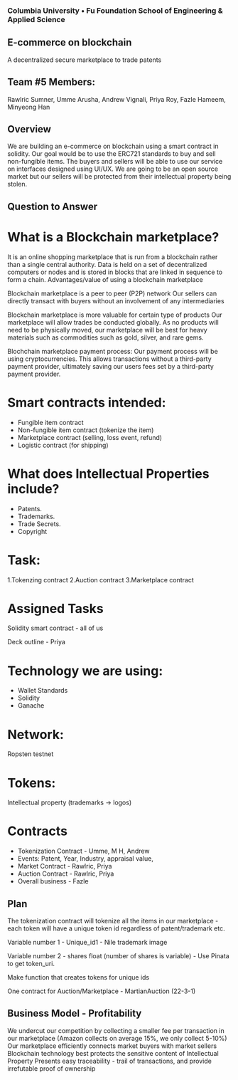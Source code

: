 ### Columbia University • Fu Foundation School of Engineering & Applied Science

## E-commerce on blockchain

A decentralized secure marketplace to trade patents   

## Team #5 Members:

 Rawlric Sumner, Umme Arusha, Andrew Vignali, Priya Roy, Fazle Hameem, Minyeong Han


## Overview
We are building an e-commerce on blockchain using a smart contract in solidity. Our goal would be to use the ERC721 standards to buy and sell  non-fungible items. The buyers and sellers will be able to use our service on interfaces designed using UI/UX. We are going to be an open source market but our sellers will be protected from their intellectual property being stolen. 


## Question to Answer

# What is a Blockchain marketplace?
It is an online shopping marketplace that is run from a blockchain rather than a single central authority. Data is held on a set of decentralized computers or nodes and is stored in blocks that are linked in sequence to form a chain.
Advantages/value of using a blockchain marketplace

Blockchain marketplace is a peer to peer (P2P) network
Our sellers can directly transact with buyers without an involvement of any intermediaries

Blockchain marketplace is more valuable for certain type of products 
Our marketplace will allow trades be conducted globally. As no products will need to be physically moved, our marketplace will be best for heavy materials such as commodities such as gold, silver, and rare gems.

Blochchain marketplace payment process: 
Our payment process will be using cryptocurrencies. This allows transactions without a third-party payment provider, ultimately saving our users fees set by a third-party payment provider.



# Smart contracts intended: 
- Fungible item contract 
- Non-fungible item contract (tokenize the item)
- Marketplace contract (selling, loss event, refund)
- Logistic contract (for shipping)

# What does Intellectual Properties include?
- Patents.
- Trademarks.
- Trade Secrets.
- Copyright

# Task: 
1.Tokenzing contract
2.Auction contract
3.Marketplace contract



# Assigned Tasks
Solidity smart contract - all of us

Deck outline - Priya


# Technology we are using:
 - Wallet Standards 
 - Solidity 
 - Ganache

# Network:
Ropsten testnet

# Tokens: 
Intellectual property (trademarks -> logos)

# Contracts
- Tokenization Contract - Umme, M H, Andrew
- Events: Patent, Year, Industry, appraisal value,
- Market Contract - Rawlric, Priya
- Auction Contract - Rawlric, Priya
- Overall business - Fazle


## Plan

The tokenization contract will tokenize all the items in our marketplace - each token will have a unique token id regardless of patent/trademark etc.
	
Variable number 1 - Unique_id1 - Nile trademark image







Variable number 2 - shares float (number of shares is variable) - Use Pinata to get token_uri. 

Make function that creates tokens for unique ids

One contract for Auction/Marketplace - MartianAuction (22-3-1)



## Business Model - Profitability
We undercut our competition by collecting a smaller fee per transaction in our marketplace (Amazon collects on average 15%, we only collect 5-10%)
Our marketplace efficiently connects market buyers with market sellers
Blockchain technology best protects the sensitive content of Intellectual Property
Presents easy traceability  - trail of transactions, and provide irrefutable proof of ownership




